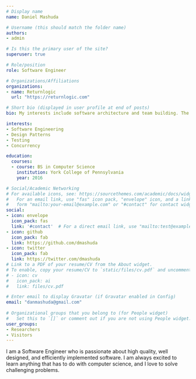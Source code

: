 ```yaml
---
# Display name
name: Daniel Mashuda

# Username (this should match the folder name)
authors:
- admin

# Is this the primary user of the site?
superuser: true

# Role/position
role: Software Engineer

# Organizations/Affiliations
organizations:
- name: Returnlogic
  url: "https://returnlogic.com"

# Short bio (displayed in user profile at end of posts)
bio: My interests include software architecture and team building. The views and opinions expressed in this article are those of the me and do not necessarily reflect the official policy or position of my employer past or present.

interests:
- Software Engineering
- Design Patterns
- Testing
- Concurrency

education:
  courses:
  - course: BS in Computer Science
    institution: York College of Pennsylvania
    year: 2016

# Social/Academic Networking
# For available icons, see: https://sourcethemes.com/academic/docs/widgets/#icons
#   For an email link, use "fas" icon pack, "envelope" icon, and a link in the
#   form "mailto:your-email@example.com" or "#contact" for contact widget.
social:
- icon: envelope
  icon_pack: fas
  link: '#contact'  # For a direct email link, use "mailto:test@example.org".
- icon: github
  icon_pack: fab
  link: https://github.com/dmashuda
- icon: twitter
  icon_pack: fab
  link: https://twitter.com/dmashuda
# Link to a PDF of your resume/CV from the About widget.
# To enable, copy your resume/CV to `static/files/cv.pdf` and uncomment the lines below.  
# - icon: cv
#   icon_pack: ai
#   link: files/cv.pdf

# Enter email to display Gravatar (if Gravatar enabled in Config)
email: "danmashuda@gmail.com"
  
# Organizational groups that you belong to (for People widget)
#   Set this to `[]` or comment out if you are not using People widget.  
user_groups:
- Researchers
- Visitors
---
```


I am a Software Engineer who is passionate about high quality, well designed, and efficiently implemented software. I am always excited to learn anything that has to do with computer science, and I love to solve challenging problems.
